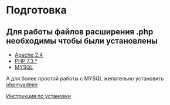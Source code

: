 Подготовка
===
Для работы файлов расширения .php необходимы чтобы были установлены
---

* [Apache 2.4](https://httpd.apache.org/download.cgi)
* [PHP 7.3.*](http://php.net/downloads.php)
* [MYSQL](https://dev.mysql.com/downloads/mysql/)

 А для более простой работы с MYSQL желательно установить [phpmyadmin](https://www.phpmyadmin.net/)
 
 [Инструкция по установки](https://vps.ua/wiki/install-linux-vps/install-test-lamp/)
 
